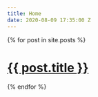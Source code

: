 ```yaml
---
title: Home
date: 2020-08-09 17:35:00 Z
---
```



  {% for post in site.posts %}
    <h1>
      <a href="{{ post.url }}">{{ post.title }}</a>
    </h1>

  {% endfor %}

